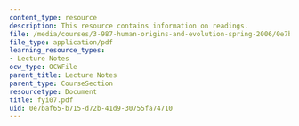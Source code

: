 ```yaml
---
content_type: resource
description: This resource contains information on readings.
file: /media/courses/3-987-human-origins-and-evolution-spring-2006/0e7baf65b715d72b41d930755fa74710_fyi07.pdf
file_type: application/pdf
learning_resource_types:
- Lecture Notes
ocw_type: OCWFile
parent_title: Lecture Notes
parent_type: CourseSection
resourcetype: Document
title: fyi07.pdf
uid: 0e7baf65-b715-d72b-41d9-30755fa74710
---
```

